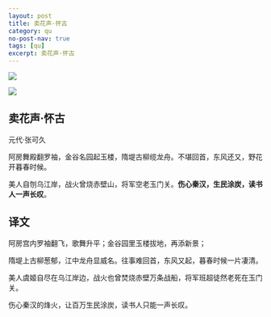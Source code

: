 ```yaml
---
layout: post
title: 卖花声·怀古
category: qu
no-post-nav: true
tags: [qu]
excerpt: 卖花声·怀古
---
```


![](https://bkimg.cdn.bcebos.com/pic/43a7d933c895d143564b382e74f082025aaf07fa?x-bce-process=image/watermark,image_d2F0ZXIvYmFpa2UxNTA=,g_7,xp_5,yp_5) 

![](https://bkimg.cdn.bcebos.com/pic/58ee3d6d55fbb2fb572b70814a4a20a44623dc24?x-bce-process=image/watermark,image_d2F0ZXIvYmFpa2U4MA==,g_7,xp_5,yp_5) 


## 卖花声·怀古

元代·张可久

阿房舞殿翻罗袖，金谷名园起玉楼，隋堤古柳缆龙舟。不堪回首，东风还又，野花开暮春时候。

美人自刎乌江岸，战火曾烧赤壁山，将军空老玉门关。**伤心秦汉，生民涂炭，读书人一声长叹**。 

## 译文

阿房宫内罗袖翻飞，歌舞升平；金谷园里玉楼拔地，再添新景；

隋堤上古柳葱郁，江中龙舟显威名。往事难回首，东风又起，暮春时候一片凄清。

美人虞姬自尽在乌江岸边，战火也曾焚烧赤壁万条战船，将军班超徒然老死在玉门关。

伤心秦汉的烽火，让百万生民涂炭，读书人只能一声长叹。 
